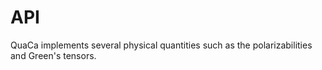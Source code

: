 # API

QuaCa implements several physical quantities such as the polarizabilities and Green's tensors.
